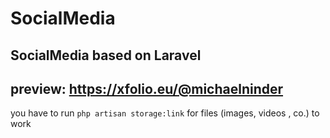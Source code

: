 # SocialMedia
SocialMedia based on Laravel
---
preview: https://xfolio.eu/@michaelninder
---
you have to run `php artisan storage:link` for files (images, videos , co.) to work
